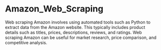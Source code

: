 # Amazon_Web_Scraping
Web scraping Amazon involves using automated tools such as Python to extract data from the Amazon website. This typically includes product details such as titles, prices, descriptions, reviews, and ratings. Web scraping Amazon can be useful for market research, price comparison, and competitive analysis.
